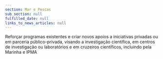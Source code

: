```yaml
---
section: Mar e Pescas
sub_section: null
fulfilled_date: null
links_to_news_articles: null
---
```


Reforçar programas existentes e criar novos apoios a iniciativas privadas ou em parceria público-privada, visando a investigação científica, em centros de investigação ou laboratórios e em cruzeiros científicos, incluindo pela Marinha e IPMA